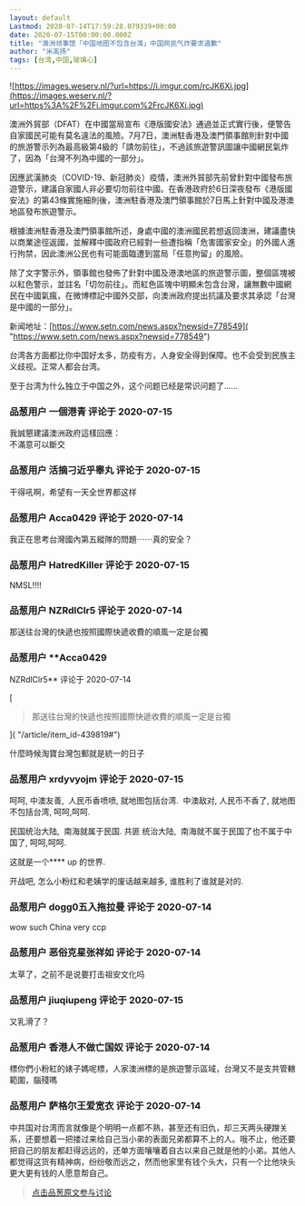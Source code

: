 ```yaml
---
layout: default
Lastmod: 2020-07-14T17:59:28.079339+00:00
date: 2020-07-15T00:00:00.000Z
title: "澳洲领事馆「中国地图不包含台湾」中国网民气炸要求道歉"
author: "米高扬"
tags: [台湾,中国,玻璃心]
---
```


![https://images.weserv.nl/?url=https://i.imgur.com/rcJK6Xi.jpg](https://images.weserv.nl/?url=https%3A%2F%2Fi.imgur.com%2FrcJK6Xi.jpg)  
  
澳洲外貿部（DFAT）在中國當局宣布《港版國安法》通過並正式實行後，便警告自家國民可能有莫名違法的風險。7月7日，澳洲駐香港及澳門領事館則針對中國的旅游警示列為最高級第4級的「請勿前往」，不過該旅遊警訊圖讓中國網民氣炸了，因為「台灣不列為中國的一部分」。  
  
因應武漢肺炎（COVID-19、新冠肺炎）疫情，澳洲外貿部先前曾針對中國發布旅遊警示，建議自家國人非必要切勿前往中國。在香港政府於6日深夜發布《港版國安法》的第43條實施細則後，澳洲駐香港及澳門領事館於7日馬上針對中國及港澳地區發布旅遊警示。  
  
根據澳洲駐香港及澳門領事館所述，身處中國的澳洲國民若想返回澳洲，建議盡快以商業途徑返國，並解釋中國政府已經對一些遭指稱「危害國家安全」的外國人進行拘禁，因此澳洲公民也有可能面臨遭到當局「任意拘留」的風險。  
  
除了文字警示外，領事館也發佈了針對中國及港澳地區的旅遊警示圖，整個區塊被以紅色警示，並註名「切勿前往」。而紅色區塊中明顯未包含台灣，讓無數中國網民在中國氣瘋，在微博標記中國外交部，向澳洲政府提出抗議及要求其承認「台灣是中國的一部分」。  
  
  
新闻地址：[https://www.setn.com/news.aspx?newsid=778549]( "https://www.setn.com/news.aspx?newsid=778549")  
  
台湾各方面都比你中国好太多，防疫有方，人身安全得到保障。也不会受到民族主义歧视。正常人都会台湾。  
  
至于台湾为什么独立于中国之外，这个问题已经是常识问题了......

            
### 品葱用户 **一個港青** 评论于 2020-07-15
        
我誠懇建議澳洲政府這樣回應：  
不滿意可以斷交
        


            
### 品葱用户 **活摘刁近乎睾丸** 评论于 2020-07-15
        
干得吼啊，希望有一天全世界都这样
        


            
### 品葱用户 **Acca0429** 评论于 2020-07-14
        
我正在思考台灣國內第五縱隊的問題⋯⋯真的安全？
        


            
### 品葱用户 **HatredKiller** 评论于 2020-07-15
        
NMSL!!!!
        


            
### 品葱用户 **NZRdlClr5** 评论于 2020-07-14
        
那送往台灣的快遞也按照國際快遞收費的順風一定是台獨
        


            
### 品葱用户 **Acca0429 
NZRdlClr5** 评论于 2020-07-14
        
[

> 那送往台灣的快遞也按照國際快遞收費的順風一定是台獨

]( "/article/item_id-439819#")  
  
什麼時候淘寶台灣包郵就是統一的日子
        


            
### 品葱用户 **xrdyvyojm** 评论于 2020-07-15
        
呵呵, 中澳友善,  人民币香喷喷, 就地图包括台湾.  中澳敌对, 人民币不香了, 就地图不包括台湾, 呵呵,呵呵.  
  
民国统治大陆,  南海就属于民国. 共匪 统治大陆,  南海就不属于民国了也不属于中国了, 呵呵,呵呵.   
  
这就是一个\*\*\*\* up 的世界.  
  
开战吧, 怎么小粉红和老姨学的废话越来越多, 谁胜利了谁就是对的.
        


            
### 品葱用户 **dogg0五入拖拉曼** 评论于 2020-07-14
        
wow such China very ccp
        


            
### 品葱用户 **恶俗克星张祥如** 评论于 2020-07-14
        
太草了，之前不是说要打击祖安文化吗
        


            
### 品葱用户 **jiuqiupeng** 评论于 2020-07-15
        
又乳滑了？
        


            
### 品葱用户 **香港人不做亡国奴** 评论于 2020-07-14
        
標你們小粉紅的婊子媽呢標，人家澳洲標的是旅遊警示區域，台灣又不是支共管轄範圍，腦殘嗎
        


            
### 品葱用户 **萨格尔王爱宽衣** 评论于 2020-07-14
        
中共国对台湾而言就像是个明明一点都不熟，甚至还有旧仇，却三天两头硬蹭关系，还要想着一把搂过来给自己当小弟的表面兄弟都算不上的人。哦不止，他还要把自己的朋友都赶得远远的，还单方面嚷嚷着自古以来自己就是他的小弟。其他人都觉得这货有精神病，纷纷敬而远之，然而他家里有钱个头大，只有一个比他块头更大更有钱的人愿意帮自己。
        






> [点击品葱原文参与讨论](https://pincong.rocks/article/21614)

